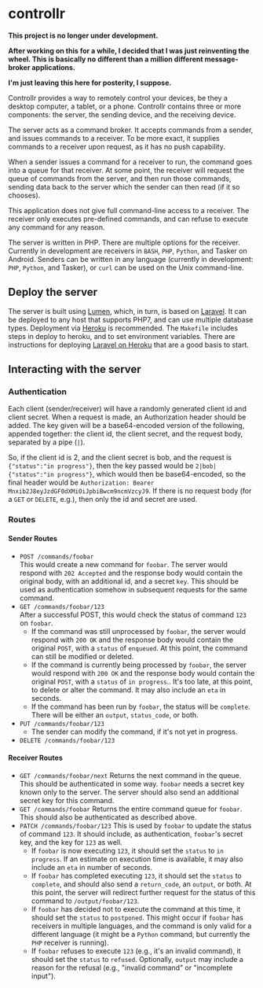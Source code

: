 # controllr

**This project is no longer under development.**

**After working on this for a while, I decided that I was just reinventing the wheel. This is basically no different than a million different message-broker applications.**

**I'm just leaving this here for posterity, I suppose.**

Controllr provides a way to remotely control your devices, be they a desktop computer, a tablet, or a phone. Controllr contains three or more components: the server, the sending device, and the receiving device.

The server acts as a command broker. It accepts commands from a sender, and issues commands to a receiver. To be more exact, it supplies commands to a receiver upon request, as it has no push capability.

When a sender issues a command for a receiver to run, the command goes into a queue for that receiver. At some point, the receiver will request the queue of commands from the server, and then run those commands, sending data back to the server which the sender can then read (if it so chooses).

This application does not give full command-line access to a receiver. The receiver only executes pre-defined commands, and can refuse to execute any command for any reason.

The server is written in PHP. There are multiple options for the receiver. Currently in development are receivers in `BASH`, `PHP`, `Python`, and Tasker on Android. Senders can be written in any language (currently in development: `PHP`, `Python`, and Tasker), or `curl` can be used on the Unix command-line.

## Deploy the server

The server is built using [Lumen](http://lumen.laravel.com/), which, in turn, is based on [Laravel](http://laravel.com/). It can be deployed to any host that supports PHP7, and can use multiple database types. Deployment via [Heroku](https://www.heroku.com/) is recommended. The `Makefile` includes steps in deploy to heroku, and to set environment variables. There are instructions for deploying [Laravel on Heroku](https://devcenter.heroku.com/articles/getting-started-with-laravel) that are a good basis to start.

## Interacting with the server

### Authentication

Each client (sender/receiver) will have a randomly generated client id and client secret. When a request is made, an Authorization header should be added. The key given will be a base64-encoded version of the following, appended together: the client id, the client secret, and the request body, separated by a pipe (`|`).

So, if the client id is 2, and the client secret is bob, and the request is `{"status":"in progress"}`, then the key passed would be `2|bob|{"status":"in progress"}`, which would then be base64-encoded, so the final header would be `Authorization: Bearer Mnxib2J8eyJzdGF0dXMiOiJpbiBwcm9ncmVzcyJ9`. If there is no request body (for a `GET` or `DELETE`, e.g.), then only the id and secret are used.

### Routes

#### Sender Routes

* `POST /commands/foobar`   
  This would create a new command for `foobar`. The server would respond with `202 Accepted` and the response body would contain the original body, with an additional id, and a secret `key`. This should be used as authentication somehow in subsequent requests for the same command.
* `GET /commands/foobar/123`   
  After a successful POST, this would check the status of command `123` on `foobar`.
  - If the command was still unprocessed by `foobar`, the server would respond with `200 OK` and the response body would contain the original `POST`, with a `status` of `enqueued`. At this point, the command can still be modified or deleted.
  - If the command is currently being processed by `foobar`, the server would respond with `200 OK` and the response body would  contain the original `POST`, with a `status` of `in progress`.. It's too late, at this point, to delete or alter the command. It may also include an `eta` in seconds.
  - If the command has been run by `foobar`, the status will be `complete`. There will be either an `output`, `status_code`, or both.
* `PUT /commands/foobar/123`   
  - The sender can modify the command, if it's not yet in progress.
* `DELETE /commands/foobar/123`    

#### Receiver Routes

* `GET /commands/foobar/next`
  Returns the next command in the queue. This should be authenticated in some way. `foobar` needs a secret key known only to the server. The server should also send an additional secret key for this command.
* `GET /commands/foobar`
  Returns the entire command queue for `foobar`. This should also be authenticated as described above.
* `PATCH /commands/foobar/123`
  This is used by `foobar` to update the status of command `123`. It should include, as authentication, `foobar`'s secret key, and the key for `123` as well.
  - If `foobar` is now executing `123`, it should set the `status` to `in progress`. If an estimate on execution time is available, it may also include an `eta` in number of seconds.
  - If `foobar` has completed executing `123`, it should set the `status` to `complete`, and should also send a `return_code`, an `output`, or both. At this point, the server will redirect further request for the status of this command to `/output/foobar/123`.
  - If `foobar` has decided not to execute the command at this time, it should set the `status` to `postponed`. This might occur if `foobar` has receivers in multiple languages, and the command is only valid for a different language (it might be a `Python` command, but currently the `PHP` receiver is running).
  - If `foobar` refuses to execute `123` (e.g., it's an invalid command), it should set the `status` to `refused`. Optionally, `output` may include a reason for the refusal (e.g., "invalid command" or "incomplete input").
